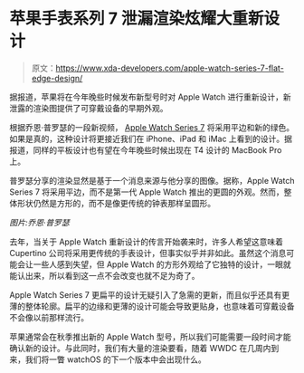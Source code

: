 # 苹果手表系列 7 泄漏渲染炫耀大重新设计

> 原文：<https://www.xda-developers.com/apple-watch-series-7-flat-edge-design/>

据报道，苹果将在今年晚些时候发布新型号时对 Apple Watch 进行重新设计，新泄露的渲染图提供了可穿戴设备的早期外观。

根据乔恩·普罗瑟的一段新视频， [Apple Watch Series 7](https://www.xda-developers.com/apple-watch-7/) 将采用平边和新的绿色。如果是真的，这种设计将更接近我们在 iPhone、iPad 和 iMac 上看到的设计。据报道，同样的平板设计也有望在今年晚些时候出现在 T4 设计的 MacBook Pro 上。

普罗瑟分享的渲染显然是基于一个消息来源与他分享的图像。据称，Apple Watch Series 7 将采用平边，而不是第一代 Apple Watch 推出的更圆的外观。然而，整体形状仍然是方形的，而不是像更传统的钟表那样呈圆形。

*图片:乔恩·普罗瑟*

去年，当关于 Apple Watch 重新设计的传言开始袭来时，许多人希望这意味着 Cupertino 公司将采用更传统的手表设计，但事实似乎并非如此。虽然这个消息可能会让一些人感到失望，但 Apple Watch 的方形外观给了它独特的设计，一眼就能认出来，所以看到这一点不会改变也就不足为奇了。

Apple Watch Series 7 更扁平的设计无疑引入了急需的更新，而且似乎还具有更薄的整体轮廓。扁平的边缘和更薄的设计可能会导致更贴身，也意味着可穿戴设备不会像以前那样流行。

苹果通常会在秋季推出新的 Apple Watch 型号，所以我们可能需要一段时间才能确认新的设计。与此同时，我们有大量的渲染要看，随着 WWDC 在几周内到来，我们将一瞥 watchOS 的下一个版本中会出现什么。